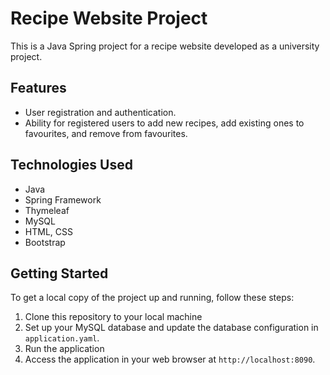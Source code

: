 # Recipe Website Project

This is a Java Spring project for a recipe website developed as a university project. 

## Features

- User registration and authentication.
- Ability for registered users to add new recipes, add existing ones to favourites, and remove from favourites.

## Technologies Used

- Java
- Spring Framework 
- Thymeleaf 
- MySQL 
- HTML, CSS
- Bootstrap 

## Getting Started

To get a local copy of the project up and running, follow these steps:

1. Clone this repository to your local machine 
2. Set up your MySQL database and update the database configuration in `application.yaml`.
4. Run the application
5. Access the application in your web browser at `http://localhost:8090`.




